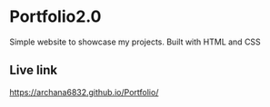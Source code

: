 # Portfolio2.0

Simple website to showcase my projects. Built with HTML and CSS

## Live link
https://archana6832.github.io/Portfolio/
